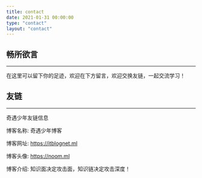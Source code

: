 ```yaml
---
title: contact
date: 2021-01-31 00:00:00
type: "contact"
layout: "contact"
---
```


## 畅所欲言
---
在这里可以留下你的足迹，欢迎在下方留言，欢迎交换友链，一起交流学习！

## 友链
---
奇遇少年友链信息

博客名称: 奇遇少年博客

博客网址: https://itblognet.ml

博客头像: https://noom.ml

博客介绍: 知识面决定攻击面，知识链决定攻击深度！
